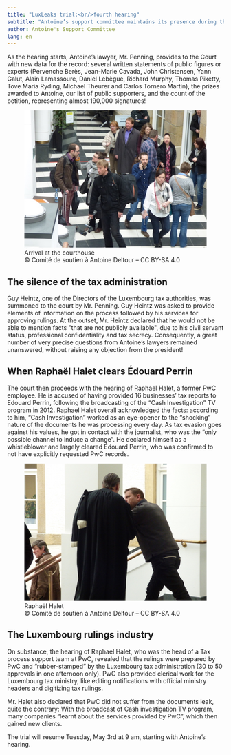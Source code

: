 ```yaml
---
title: "LuxLeaks trial:<br/>fourth hearing"
subtitle: "Antoine’s support committee maintains its presence during the fourth day of hearing in the trial."
author: Antoine's Support Committee
lang: en
---
```


As the hearing starts, Antoine’s lawyer, Mr. Penning, provides to the Court with new data for the record: several written statements of public figures or experts (Pervenche Berès, Jean-Marie Cavada, John Christensen, Yann Galut, Alain Lamassoure, Daniel Lebègue, Richard Murphy, Thomas Piketty, Tove Maria Ryding, Michael Theurer and Carlos Tornero Martin), the prizes awarded to Antoine, our list of public supporters, and the count of the petition, representing almost 190,000 signatures!

<figure>
  <img src="/images/news/2016-04-29-arrivee.jpg" alt="Arrival at the courthouse"/>
  <figcaption>Arrival at the courthouse<br/>&copy; Comité de soutien à Antoine Deltour – CC BY-SA 4.0</figcaption>
</figure>

## The silence of the tax administration

Guy Heintz, one of the Directors of the Luxembourg tax authorities, was summoned to the court by Mr. Penning. Guy Heintz was asked to provide elements of information on the process followed by his services for approving rulings. At the outset, Mr. Heintz declared that he would not be able to mention facts "that are not publicly available", due to his civil servant status, professional confidentiality and tax secrecy. Consequently, a great number of very precise questions from Antoine’s lawyers remained unanswered, without raising any objection from the president!

## When Raphaël Halet clears Édouard Perrin

The court then proceeds with the hearing of Raphael Halet, a former PwC employee. He is accused of having provided 16 businesses’ tax reports to Edouard Perrin, following the broadcasting of the “Cash Investigation” TV program in 2012. Raphael Halet overall acknowledged the facts: according to him, “Cash Investigation” worked as an eye-opener to the “shocking” nature of the documents he was processing every day. As tax evasion goes against his values, he got in contact with the journalist, who was the “only possible channel to induce a change”. He declared himself as a whistleblower and largely cleared Édouard Perrin, who was confirmed to not have explicitly requested PwC records.

<figure>
  <img src="/images/news/2016-04-29-halet.jpg" alt="Raphaël Halet, talking to his lawyer."/>
  <figcaption>Raphaël Halet<br/>&copy; Comité de soutien à Antoine Deltour – CC BY-SA 4.0</figcaption>
</figure>

## The Luxembourg rulings industry

On substance, the hearing of Raphael Halet, who was the head of a Tax process support team at PwC, revealed that the rulings were prepared by PwC and “rubber-stamped” by the Luxembourg tax administration (30 to 50 approvals in one afternoon only). PwC also provided clerical work for the Luxembourg tax ministry, like editing notifications with official ministry headers and digitizing tax rulings.

Mr. Halet also declared that PwC did not suffer from the documents leak, quite the contrary: With the broadcast of Cash investigation TV program, many companies “learnt about the services provided by PwC”, which then gained new clients.

The trial will resume Tuesday, May 3rd at 9 am, starting with Antoine’s hearing.

